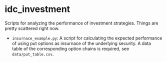 # idc_investment
Scripts for analyzing the performance of investment strategies. Things are pretty scattered right now.

* ```insurnace_example.py```: A script for calculating the expected performance of using put options as insurnace of the underlying security. A data table of the corresponding option chains is required, see ```data/put_table.csv```.
